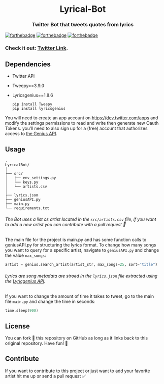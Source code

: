

<h1 align="center">Lyrical-Bot</h1>
<h3 align="center"> 
Twitter Bot that tweets quotes from lyrics
</h3>

[![forthebadge](https://forthebadge.com/images/badges/made-with-python.svg?style=?style=for-the-badge)](https://forthebadge.com)
[![forthebadge](https://forthebadge.com/images/badges/check-it-out.svg)](https://forthebadge.com)
[![forthebadge](https://forthebadge.com/images/badges/fo-real.svg)](https://forthebadge.com)

### Check it out: [Twitter Link](https://twitter.com/BotLyrical).

Dependencies
------------

  * Twitter API
  * Tweepy==3.9.0
  * Lyricsgenius==1.8.6

        pip install Tweepy
        pip install lyricsgenius

You will need to create an app account on https://dev.twitter.com/apps and modify the settings permissions to read and write then generate new Oauth Tokens. you'll need to also sign up for a (free) account that authorizes access to [the Genius API](http://genius.com/api-clients).

Usage
------------
    . 
    LyricalBot/
    │
    ├── src/
    │   ├── env_settings.py
    │   └── keys.py
    │   └── artists.csv
    │
    ├── lyrics.json
    ├── geniusAPI.py  
    ├── main.py
    └── requirements.txt

###### The Bot uses a list os artist located in the `src/artists.csv` file, if you want to add a new artist you can contribute with a pull request 🖖

The main file for the project is main.py and has some function calls to geniusAPI.py for structuring the lyrics format. To change how many songs you want to query for a specific artist, navigate to `geniusAPI.py` and change the value `max_songs`:

```python
artist = genius.search_artist(artist_str, max_songs=25, sort="title")
```

###### Lyrics are song metadata are stroed in the `lyrics.json` file extracted using the [Lyricgenius API](https://github.com/johnwmillr/lyricsgenius).

If you want to change the amount of time it takes to tweet, go to the main file `main.py` and change the time in seconds:

```python
time.sleep(900)
```

License
------------

You can fork 🍴 this repository on GitHub as long as it links back to this original repository. Have fun! 🤗

Contribute
------------

If you want to contribute to this project or just want to add your favorite artist hit me up or send a pull request ✅
